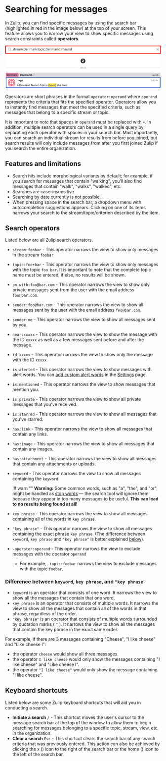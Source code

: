 # Searching for messages

In Zulip, you can find specific messages by using the search bar (highlighted in
red in the image below) at the top of your screen. This feature allows you to
narrow your view to show specific messages using search constraints called
**operators**.

![Search bar](/static/images/help/search-bar.png)

Operators are short phrases in the format `operator:operand` where `operand`
represents the criteria that fits the specified operator. Operators allow you to
instantly find messages that meet the specified criteria, such as messages that
belong to a specific stream or topic.

It is important to note that spaces in `operand` must be replaced with `+`. In
addition, multiple search operators can be used in a single query by separating
each operator with spaces in your search bar. Most importantly, you can search
an individual stream for results from before you joined, but search results will
only include messages from after you first joined Zulip if you search the entire
organization.

## Features and limitations

* Search hits include morphological variants by default; for example, if you
search for messages that contain "walking", you’ll also find messages that
contain "walk", "walks", "walked", etc.
* Searches are case-insensitive.
* Searching by date currently is not possible.
* When pressing space in the search bar, a dropdown menu with autocompletion
  suggestions appears. Clicking on one of its items narrows your search to the
  stream/topic/criterion described by the item.

## Search operators

Listed below are all Zulip search operators.

* `stream:foobar` - This operator narrows the view to show only
  messages in the stream `foobar`
* `topic:foo+bar` - This operator narrows the view to show only
  messages with the topic `foo bar`. It is important to note that the
  complete topic name must be entered, if else, no results will be shown.
* `pm-with:foo@bar.com` - This operator narrows the view to show only
  private messages sent from the user with the email address
  `foo@bar.com`.
* `sender:foo@bar.com` - This operator narrows the view to show all
  messages sent by the user with the email address `foo@bar.com`.
* `sender:me` - This operator narrows the view to show all messages sent by you.
* `near:xxxxx` - This operator narrows the view to show the message
  with the ID `xxxxx` as well as a few messages sent before and after
  the message.
* `id:xxxxx` - This operator narrows the view to show only the message with the
ID `xxxxx`.
* `is:alerted` - This operator narrows the view to show messages with alert
words. You can [add custom alert words](/help/alert-words) in the
[Settings](/#settings) page.
* `is:mentioned` - This operator narrows the view to show messages that mention
you.
* `is:private` - This operator narrows the view to show all private messages
that you've received.
* `is:starred` - This operator narrows the view to show all messages that you've
starred.
* `has:link` - This operator narrows the view to show all messages that contain
any links.
* `has:image` - This operator narrows the view to show all messages that contain
any images.
* `has:attachment` - This operator narrows the view to show all messages that
contain any attachments or uploads.
* `keyword` - This operator narrows the view to show all messages containing the
`keyword`.

    !!! warn ""
        **Warning:** Some common words, such as "a", "the", and "or", might be
        handled as [stop words](https://en.wikipedia.org/wiki/Stop_words) — the
        search tool will ignore them because they appear in too many messages to
        be useful. **This can lead to no results being found at all!**

* `key phrase` - This operator narrows the view to show all messages containing
all of the words in `key phrase`.
* `"key phrase"` - This operator narrows the view to show all messages
containing the exact phrase `key phrase`.
(The difference between `keyword`, `key phrase` and `"key phrase"` is better
explained [below](#difference-between-keyword-key-phrase-and-key-phrase)).
* `-operator:operand` - This operator narrows the view to exclude messages with the operator `operand`
    * For example, `-topic:foobar` narrows the view to exclude messages with the topic `foobar`.

### Difference between `keyword`, `key phrase`, and `"key phrase"`

* `keyword` is an operator that consists of one word. It narrows the view to show all the messages that contain
that one word.
* `key phrase` is an operator that consists of multiple words. It narrows the view to show all the messages that
contain all of the words in that phrase, regardless of the order.
* `"key phrase"` is an operator that consists of multiple words surrounded by quotation marks ( `"` ). It narrows
the view to show all the messages that contain the key phrase in the exact same order.

For example, if there are 3 messages containing "Cheese", "I like cheese" and
"Like cheese I":

* the operator `cheese` would show all three messages.
* the operator `I like cheese` would only show the messages containing "I like
    cheese" and "Like cheese I".
* the operator `"I like cheese"` would only show the message containing "I like
    cheese".

## Keyboard shortcuts

Listed below are some Zulip keyboard shortcuts that will aid you in conducting a search.

* **Initiate a search** `/` - This shortcut moves the user's cursor to
  the message search bar at the top of the window to allow them to
  begin searching for messages belonging to a specific topic, stream,
  view, etc. in the organization.
* **Clear a search** `Esc` - This shortcut clears the search bar of
  any search criteria that was previously entered. This action can also be
  achieved by clicking the x (<i class="icon-vector-remove"></i>) icon to the
  right of the search bar or the home (<i class="icon-vector-home"></i>) icon to
  the left of the search bar.
